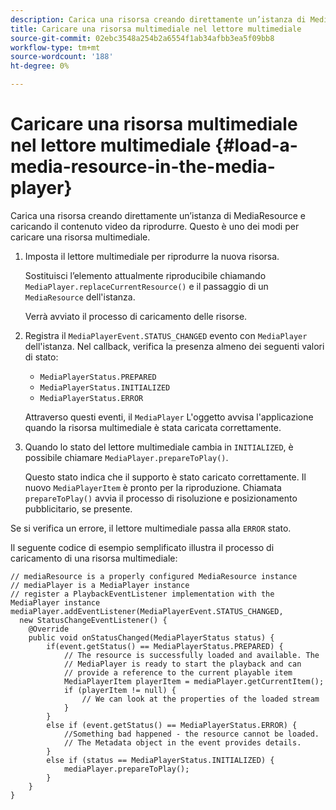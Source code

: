 ```yaml
---
description: Carica una risorsa creando direttamente un’istanza di MediaResource e caricando il contenuto video da riprodurre. Questo è uno dei modi per caricare una risorsa multimediale.
title: Caricare una risorsa multimediale nel lettore multimediale
source-git-commit: 02ebc3548a254b2a6554f1ab34afbb3ea5f09bb8
workflow-type: tm+mt
source-wordcount: '188'
ht-degree: 0%

---
```


# Caricare una risorsa multimediale nel lettore multimediale {#load-a-media-resource-in-the-media-player}

Carica una risorsa creando direttamente un’istanza di MediaResource e caricando il contenuto video da riprodurre. Questo è uno dei modi per caricare una risorsa multimediale.

1. Imposta il lettore multimediale per riprodurre la nuova risorsa.

   Sostituisci l’elemento attualmente riproducibile chiamando `MediaPlayer.replaceCurrentResource()` e il passaggio di un `MediaResource` dell&#39;istanza.

   Verrà avviato il processo di caricamento delle risorse.

1. Registra il `MediaPlayerEvent.STATUS_CHANGED` evento con `MediaPlayer` dell&#39;istanza. Nel callback, verifica la presenza almeno dei seguenti valori di stato:

   * `MediaPlayerStatus.PREPARED`
   * `MediaPlayerStatus.INITIALIZED`
   * `MediaPlayerStatus.ERROR`

   Attraverso questi eventi, il `MediaPlayer` L&#39;oggetto avvisa l&#39;applicazione quando la risorsa multimediale è stata caricata correttamente.
1. Quando lo stato del lettore multimediale cambia in `INITIALIZED`, è possibile chiamare `MediaPlayer.prepareToPlay()`.

   Questo stato indica che il supporto è stato caricato correttamente. Il nuovo `MediaPlayerItem` è pronto per la riproduzione. Chiamata `prepareToPlay()` avvia il processo di risoluzione e posizionamento pubblicitario, se presente.

Se si verifica un errore, il lettore multimediale passa alla `ERROR` stato.

Il seguente codice di esempio semplificato illustra il processo di caricamento di una risorsa multimediale:

```java>
// mediaResource is a properly configured MediaResource instance 
// mediaPlayer is a MediaPlayer instance 
// register a PlaybackEventListener implementation with the MediaPlayer instance 
mediaPlayer.addEventListener(MediaPlayerEvent.STATUS_CHANGED,  
  new StatusChangeEventListener() { 
    @Override 
    public void onStatusChanged(MediaPlayerStatus status) { 
        if(event.getStatus() == MediaPlayerStatus.PREPARED) { 
            // The resource is successfully loaded and available. The  
            // MediaPlayer is ready to start the playback and can 
            // provide a reference to the current playable item 
            MediaPlayerItem playerItem = mediaPlayer.getCurrentItem(); 
            if (playerItem != null) { 
                // We can look at the properties of the loaded stream 
            } 
        } 
        else if (event.getStatus() == MediaPlayerStatus.ERROR) { 
            //Something bad happened - the resource cannot be loaded. 
            // The Metadata object in the event provides details. 
        } 
        else if (status == MediaPlayerStatus.INITIALIZED) { 
            mediaPlayer.prepareToPlay(); 
        } 
    } 
} 
```
